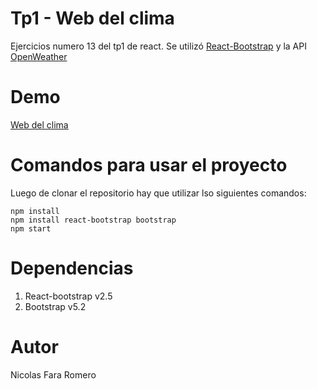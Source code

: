 # Tp1 - Web del clima

Ejercicios numero 13 del tp1 de react. Se utilizó [React-Bootstrap](https://react-bootstrap.github.io/) y la API [OpenWeather](https://openweathermap.org/api)

# Demo

[Web del clima](https://tp1-ej13-react.netlify.app/)

# Comandos para usar el proyecto

Luego de clonar el repositorio hay que utilizar lso siguientes comandos:

```
npm install
npm install react-bootstrap bootstrap
npm start 
```

# Dependencias

1. React-bootstrap v2.5
2. Bootstrap v5.2

# Autor

Nicolas Fara Romero